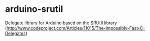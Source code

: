 arduino-srutil
==============

Delegate library for Arduino based on the SRUtil library (http://www.codeproject.com/Articles/11015/The-Impossibly-Fast-C-Delegates)